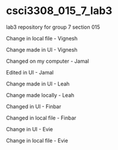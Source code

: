 # csci3308_015_7_lab3
lab3 repository for group 7 section 015


Change in local file - Vignesh

Change made in UI - Vignesh

Changed on my computer - Jamal

Edited in UI - Jamal

Change made in UI - Leah

Change made locally - Leah

Changed in UI - Finbar

Changed in local file - Finbar


Change in UI - Evie

Change in local file - Evie
